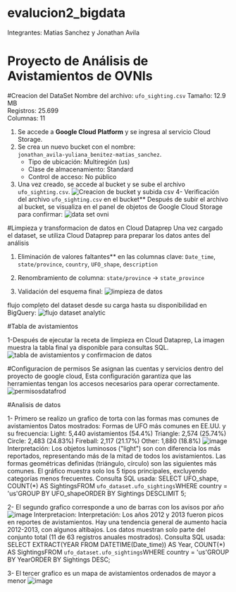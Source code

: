 # evalucion2_bigdata
Integrantes: Matias Sanchez y Jonathan Avila
# Proyecto de Análisis de Avistamientos de OVNIs

#Creacion del DataSet
Nombre del archivo: `ufo_sighting.csv`
Tamaño: 12.9 MB  
Registros: 25.699  
Columnas: 11  

1. Se accede a **Google Cloud Platform** y se ingresa al servicio Cloud Storage.
2. Se crea un nuevo bucket con el nombre:  
   `jonathan_avila-yuliana_benitez-matias_sanchez`.
   - Tipo de ubicación: Multiregión (us)
   - Clase de almacenamiento: Standard
   - Control de acceso: No público
3. Una vez creado, se accede al bucket y se sube el archivo `ufo_sighting.csv`.
   ![Creacion de bucket y subida csv](https://github.com/user-attachments/assets/bb05351a-6d51-4e77-afe8-db6b6e136355)
4- Verificación del archivo `ufo_sighting.csv` en el bucket**
Después de subir el archivo al bucket, se visualiza en el panel de objetos de Google Cloud Storage para confirmar:
![data set ovni](https://github.com/user-attachments/assets/0c422a73-9f72-4fc7-a580-adbd64093058)

#Limpieza y transformacion de datos en Cloud Dataprep
Una vez cargado el dataset, se utiliza Cloud Dataprep para preparar los datos antes del análisis

1. Eliminación de valores faltantes** en las columnas clave:
`Date_time`, `state/province`, `country`, `UFO_shape`, `description`

2. Renombramiento de columna:
`state/province` → `state_province`

3. Validación del esquema final:
![limpieza de datos](https://github.com/user-attachments/assets/78eb8e9c-3004-4721-b27c-b39f9bc6eda3)

flujo completo del dataset desde su carga hasta su disponibilidad en BigQuery:
![flujo dataset analytic](https://github.com/user-attachments/assets/d45aeacc-b303-4d08-8670-019309d69e65)

#Tabla de avistamientos

1-Después de ejecutar la receta de limpieza en Cloud Dataprep, La imagen muestra la tabla final ya disponible para consultas SQL.
![tabla de avistamientos y confirmacion de datos](https://github.com/user-attachments/assets/f9387969-c49e-4a47-aefd-4e2cce81c7d2)

#Configuracion de permisos
Se asignan las cuentas y servicios dentro del proyecto de google cloud, Esta configuración garantiza que las herramientas tengan los accesos necesarios para operar correctamente.
![permisosdatafrod](https://github.com/user-attachments/assets/76452845-4b72-437e-9694-faaf2042e70d)

#Analisis de datos

1- Primero se realizo un grafico de torta con las formas mas comunes de avistamientos
Datos mostrados:
Formas de UFO más comunes en EE.UU. y su frecuencia:
Light: 5,440 avistamientos (54.4%)
Triangle: 2,574 (25.74%)
Circle: 2,483 (24.83%)
Fireball: 2,117 (21.17%)
Other: 1,880 (18.8%)
![image](https://github.com/user-attachments/assets/a31e9378-bfd3-46e2-b44b-70ed533649af)
Interpretación:
Los objetos luminosos ("light") son con diferencia los más reportados, representando más de la mitad de todos los avistamientos.
Las formas geométricas definidas (triángulo, círculo) son las siguientes más comunes.
El gráfico muestra solo los 5 tipos principales, excluyendo categorías menos frecuentes.
Consulta SQL usada:
SELECT 
  UFO_shape,
  COUNT(*) AS SightingsFROM 
  `ufo_dataset.ufo_sightings`WHERE 
  country = 'us'GROUP BY 
  UFO_shapeORDER BY 
  Sightings DESCLIMIT 5;

2- El segundo grafico corresponde a uno de barras con los avisos por año
![image](https://github.com/user-attachments/assets/4cb2443f-8009-4d9c-a9c7-f86cfbd826cf)
Interpretacion:
Interpretación:
Los años 2012 y 2013 fueron picos en reportes de avistamientos.
Hay una tendencia general de aumento hacia 2012-2013, con algunos altibajos.
Los datos muestran solo parte del conjunto total (11 de 63 registros anuales mostrados).
Consulta SQL usada:
SELECT 
  EXTRACT(YEAR FROM DATETIME(Date_time)) AS Year,
  COUNT(*) AS SightingsFROM 
  `ufo_dataset.ufo_sightings`WHERE 
  country = 'us'GROUP BY 
  YearORDER BY 
  Sightings DESC;

3- El tercer grafico es un mapa de avistamientos ordenados de mayor a menor
![image](https://github.com/user-attachments/assets/86ae55de-b404-499e-a1ae-d25ac1e25429)


 

